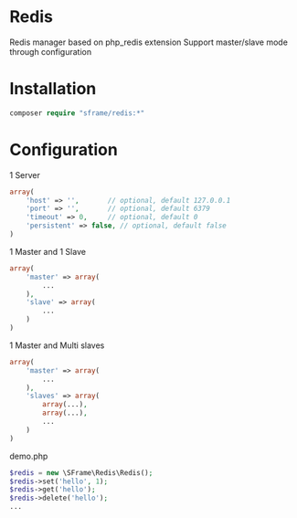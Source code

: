 # Redis
Redis manager based on php_redis extension
Support master/slave mode through configuration

# Installation
```php
composer require "sframe/redis:*"
```

# Configuration
1 Server
```php
array(
    'host' => '',       // optional, default 127.0.0.1
    'port' => '',       // optional, default 6379
    'timeout' => 0,     // optional, default 0
    'persistent' => false, // optional, default false
)
```

1 Master and 1 Slave
```php
array(
    'master' => array(
        ...
    ),
    'slave' => array(
        ...
    )
)
```

1 Master and Multi slaves
```php
array(
    'master' => array(
        ...
    ),
    'slaves' => array(
        array(...),
        array(...),
        ...
    )
)
```



demo.php
```php
$redis = new \SFrame\Redis\Redis();
$redis->set('hello', 1);
$redis->get('hello');
$redis->delete('hello');
...
```